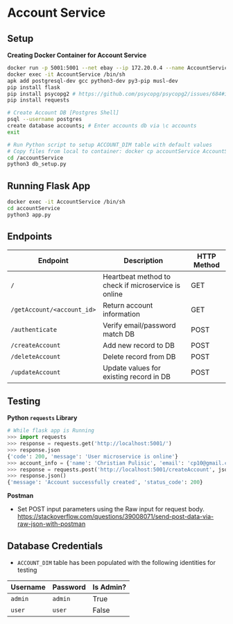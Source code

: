 # Account Service

## Setup
**Creating Docker Container for Account Service**
```bash
docker run -p 5001:5001 --net ebay --ip 172.20.0.4 --name AccountService -e POSTGRES_PASSWORD=secret_password -d postgres:15.1-alpine
docker exec -it AccountService /bin/sh
apk add postgresql-dev gcc python3-dev py3-pip musl-dev
pip install flask
pip install psycopg2 # https://github.com/psycopg/psycopg2/issues/684#issuecomment-392015532
pip install requests

# Create Account DB [Postgres Shell]
psql --username postgres
create database accounts; # Enter accounts db via \c accounts
exit

# Run Python script to setup ACCOUNT_DIM table with default values
# Copy files from local to container: docker cp accountService AccountService:/.
cd /accountService
python3 db_setup.py
```

## Running Flask App
```bash
docker exec -it AccountService /bin/sh
cd accountService
python3 app.py
```

## Endpoints
| Endpoint                   | Description                                         | HTTP Method |
|----------------------------|-----------------------------------------------------|-------------|
| `/`                        | Heartbeat method to check if microservice is online | GET         |
| `/getAccount/<account_id>` | Return account information                          | GET         |
| `/authenticate`            | Verify email/password match DB                      | POST        |
| `/createAccount`           | Add new record to DB                                | POST        |
| `/deleteAccount`           | Delete record from DB                               | POST        |
| `/updateAccount`           | Update values for existing record in DB             | POST        |


## Testing
**Python `requests` Library**
```python
# While flask app is Running
>>> import requests
>>> response = requests.get('http://localhost:5001/')
>>> response.json
{'code': 200, 'message': 'User microservice is online'}
>>> account_info = {'name': 'Christian Pulisic', 'email': 'cp10@gmail.com', 'password': 'soccer'}
>>> response = requests.post('http://localhost:5001/createAccount', json=account_info)
>>> response.json()
{'message': 'Account successfully created', 'status_code': 200}
```

**Postman**
- Set POST input parameters using the Raw input for request body. https://stackoverflow.com/questions/39008071/send-post-data-via-raw-json-with-postman

## Database Credentials
- `ACCOUNT_DIM` table has been populated with the following identities for testing

| Username | Password | Is Admin? |
|----------|----------|-----------|
| `admin`  | `admin`  | True      |
| `user`   | `user`   | False     |